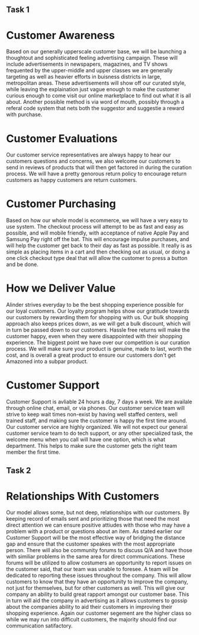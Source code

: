 ## Task 1

# Customer Awareness

  Based on our generally upperscale customer base, we will be launching a thoughtout and sophisticated feeling advertising campaign. These will include advertisements in newspapers, magazines, and TV shows frequented by the upper-middle and upper classes we are generally targeting as well as heavier efforts in buisness districts in large, metropolitan areas. These advertisements will show off our curated style, while leaving the explaination just vague enough to make the customer curious enough to come visit our online marketplace to find out what it is all about. Another possible method is via word of mouth, possibly through a referal code system that nets both the suggestor and suggestie a reward with purchase.

# Customer Evaluations

  Our customer service representatives are always happy to hear our customers questions and concerns, we also welcome our customers to send in reviews of products that will then get factored in during the curation process. We will have a pretty genorous return policy to encourage return customers as happy customers are return customers. 

# Customer Purchasing

  Based on how our whole model is ecommerce, we will have a very easy to use system. The checkout process will attempt to be as fast and easy as possible, and will mobile friendly, with acceptance of native Apple Pay and Samsung Pay right off the bat. This will encourage impulse purchases, and will help the customer get back to their day as fast as possible. It really is as simple as placing items in a cart and then checking out as usual, or doing a one click checkout type deal that will allow the customer to press a button and be done.

# How we Deliver Value

  Alinder strives everyday to be the best shopping experience possible for our loyal customers. Our loyalty program helps show our gratitude towards our customers by rewarding them for shopping with us. Our bulk shopping approach also keeps prices down, as we will get a bulk discount, which will in turn be passed down to our customers. Hassle free returns will make the customer happy, even when they were disappointed with their shopping experience. The biggest point we have over our competition is our curation process. We will make sure your product is genuine, made to last, worth the cost, and is overall a great product to ensure our customers don't get Amazoned into a subpar product.
  
  # Customer Support
  
  Customer Support is avliable 24 hours a day, 7 days a week. We are availale through online chat, email, or via phones. Our customer service team will strive to keep wait times non-exist by having well staffed centers, well trained staff, and making sure the customer is happy the first time around. Our customer service are highly organized. We will not expect our general customer service team to do tech support, or any other specialized task, the welcome menu when you call will have one option, which is what department. This helps to make sure the customer gets the right team member the first time. 
  

## Task 2

# Relationships With Customers
  
  Our model allows some, but not deep, relationships with our customers. By keeping record of emails sent and prioritizing those that need the most direct attention we can ensure positive attiudes with those who may have a problem with a product or questions about an item. As stated earlier our Customer Support will be the most effective way of bridging the distance gap and ensure that the customer speakes with the most appropriate person. There will also be community forums to discuss Q/A and have those with similiar problems in the same area for direct communications. These forums will be utilized to allow costumers an opportunity to report issues on the customer said, that our team was unable to foresee. A team will be dedicated to reporting these issues throughout the company. This will allow customers to know that they have an opportunity to improve the company, not just for themselves, but for other customers as well. This will give our company an ability to build great rapport amongst our customer base. This in turn will aid the company in advertising as it allows customers to gossip about the companies ability to aid their customers in improving their shopping experience. Again our customer segement are the higher class so while we may run into difficult customers, the majority should find our communication satifactory.  
  
  
